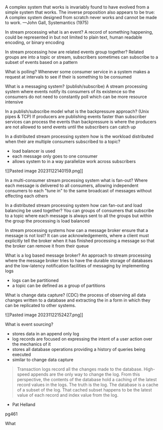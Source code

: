 A complex system that works is invariably found to have evolved from a simple system that
works. The inverse proposition also appears to be true: A complex system designed from
scratch never works and cannot be made to work.
—John Gall, Systemantics (1975)

In stream processing what is an event?
A record of something happening, could be represented in but not limited to plain text, human readable encoding, or binary encoding

In stream processing how are related events group together?
Related groups are into a topic or stream, subscribers sometimes can subscribe to a subset of events based on a pattern

What is polling?
Whenever some consumer service in a system makes a request at intervals to see if their is something to be consumed

What is a messaging system?
(publish/subscribe)
A stream processing system where events notify its consumers of its existence so the consumers do not need to constantly poll which can be more resource intensive 

In a publish/subscribe model what is the backpressure approach?
(Unix pipes & TCP)
If producers are publishing events faster than subscriber services can process the events than backpressure is where the producers are not allowed to send events until the subscribers can catch up

In a distributed stream processing system how is the workload distributed when their are multiple consumers subscribed to a topic?
- load balancer is used
- each message only goes to one consumer
- allows system to in a way parallelize work across subscribers

![[Pasted image 20231122140159.png]]

In a multi-consumer stream processing system what is fan-out?
Where each message is delivered to all consumers, allowing independent consumers to each "tune in" to the same broadcast of messages without effecting each others

In a distributed stream processing system how can fan-out and load balancing be used together?
You can groups of consumers that subscribe to a topic where each message is always sent to all the groups but within the group the processing is load balanced

In stream processing systems how can a message broker ensure that a message is not lost?
It can use acknowledgements, where a client must explicitly tell the broker when it has finished processing a message so that the broker can remove it from their queue

What is a log based message broker?
An approach to stream processing where the message broker tries to have the durable storage of databases and the low-latency notification facilities of messaging by implementing logs
- logs can be partitioned 
- a topic can be defined as a group of partitions

What is change data capture?
(CDC)
the process of observing all data changes written to a database and extracting the in a form in which they can be replicated to other systems. 

![[Pasted image 20231122152427.png]]

What is event sourcing?
- stores data in an append only log
- log records are focused on expressing the intent of a user action over the mechanics of it 
- stores all database operations providing a history of queries being executed
- similar to change data capture 

>Transaction logs record all the changes made to the database. High-speed appends are the only way to change the log. From this perspective, the contents of the database hold a caching of the latest record values in the logs. The truth is the log. The database is a cache of a subset of the log. That cached subset happens to be the latest value of each record and index value from the log.
- Pat Helland

pg461

What 